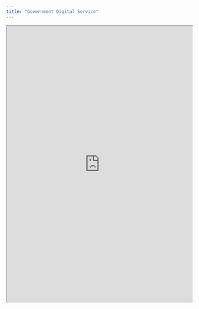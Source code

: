 ```yaml
---
title: "Government Digital Service"
---
```



<iframe height="750" width="100%" src="https://ewelton.github.io/ktest/wiki.html#Government%20Digital%20Service"></iframe>

